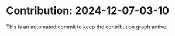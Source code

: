 # Contribution: 2024-12-07-03-10
This is an automated commit to keep the contribution graph active.
